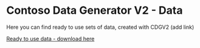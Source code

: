 # Contoso Data Generator V2 - Data

Here you can find ready to use sets of data, created with CDGV2 (add link) 


[Ready to use data - download here](https://github.com/sql-bi/Contoso-Data-Generator-V2-Data/releases/tag/ready-to-use-data)
